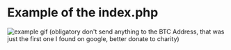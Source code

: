 # Example of the index.php
![example gif](https://i.gyazo.com/2af5104d58af9b1ac4b57a23d9d0e2c6.gif)
(obligatory don't send anything to the BTC Address, that was just the first one I found on google, better donate to charity)
